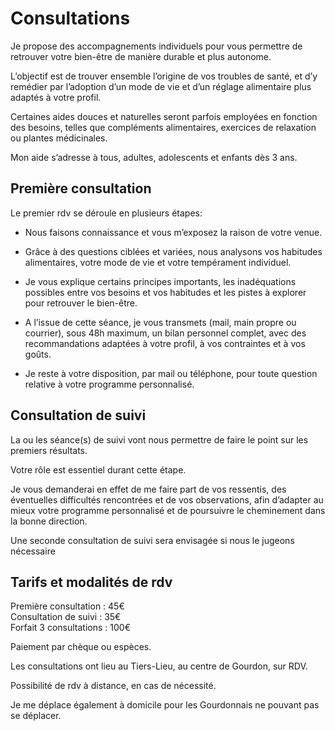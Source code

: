 # Consultations


Je propose des accompagnements individuels pour vous permettre  de retrouver votre bien-être de manière durable et plus autonome.  

L’objectif est de trouver ensemble l’origine de vos troubles de santé, et d’y remédier par l’adoption d’un mode de vie et d’un réglage alimentaire plus adaptés à votre profil.  

Certaines aides douces et naturelles seront parfois employées en fonction des besoins, telles que compléments alimentaires, exercices de relaxation ou plantes médicinales.  

Mon aide s’adresse à tous, adultes, adolescents et enfants dès 3 ans.  

## Première consultation

Le premier rdv se déroule en plusieurs étapes:

- Nous faisons connaissance et vous m’exposez la raison de votre venue.

- Grâce à des questions ciblées et variées, nous analysons vos habitudes alimentaires, votre mode de vie et votre tempérament individuel.

- Je vous explique certains principes importants, les inadéquations possibles entre vos besoins et vos habitudes et les pistes à explorer pour retrouver le bien-être.

- A l’issue de cette séance, je vous transmets (mail, main propre ou courrier), sous 48h maximum, un bilan personnel complet, avec des recommandations adaptées à votre profil, à vos contraintes et à vos goûts.

- Je reste à votre disposition, par mail ou téléphone, pour toute question relative à votre programme personnalisé.

## Consultation de suivi

La ou les séance(s) de suivi vont nous permettre de faire le point sur les premiers résultats.

Votre rôle est essentiel durant cette étape.

Je vous demanderai en effet de me faire part de vos ressentis, des éventuelles difficultés rencontrées et de vos observations, afin d’adapter au mieux votre programme personnalisé et de poursuivre le cheminement dans la bonne direction.

Une seconde consultation de suivi sera envisagée si nous le jugeons nécessaire

## Tarifs et modalités de rdv

Première consultation : 45€  
Consultation de suivi : 35€  
Forfait 3 consultations : 100€  

Paiement par chèque ou espèces.

Les consultations ont lieu au Tiers-Lieu, au centre de Gourdon, sur RDV.

Possibilité de rdv à distance, en cas de nécessité.

Je me déplace également à domicile pour les Gourdonnais ne pouvant pas se déplacer.



